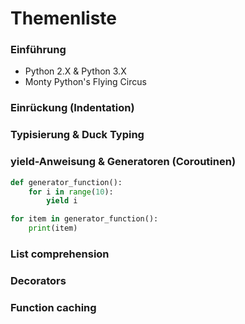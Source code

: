 # Themenliste 

### Einführung 

- Python 2.X & Python 3.X 
- Monty Python's Flying Circus 

### Einrückung (Indentation) 

### Typisierung & Duck Typing 

### yield-Anweisung & Generatoren (Coroutinen) 
```python
def generator_function():
    for i in range(10):
        yield i

for item in generator_function():
    print(item)

```
 

### List comprehension 

### Decorators 

### Function caching 

 
